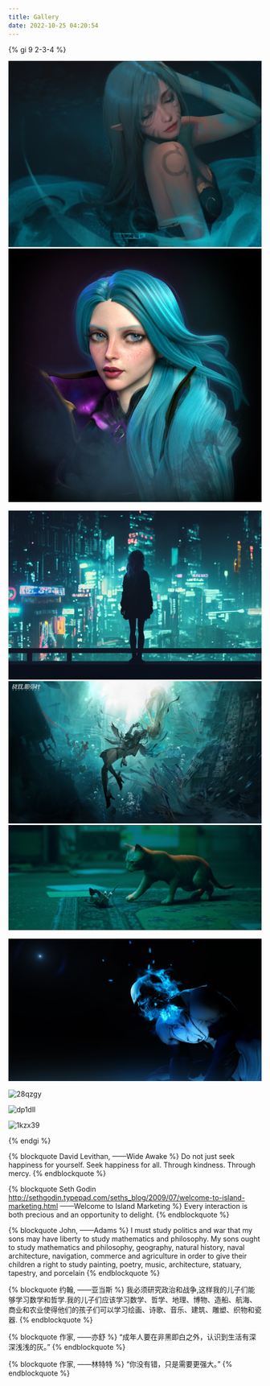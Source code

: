 ```yaml
---
title: Gallery
date: 2022-10-25 04:20:54
---
```


<div style='display: none'>
//注释 
//标签插件（Tag Plugins）: https://hexo.io/zh-cn/docs/tag-plugins

{% img abc https://w.wallhaven.cc/full/gp/wallhaven-gpj5xq.jpg 445 445 '"wallhaven" "gpj5xq"' %}
{% img abc https://w.wallhaven.cc/full/72/wallhaven-727zdy.jpg 445 445 '"wallhaven" "727zdy"' %}
{% img abc https://w.wallhaven.cc/full/rr/wallhaven-rr3zvm.png 445 445 '"wallhaven" "rr3zvm"' %}
{% img abc https://w.wallhaven.cc/full/dp/wallhaven-dp1drj.png 445 445 '"wallhaven" "dp1drj"' %}
<p align="center"><img src="https://w.wallhaven.cc/full/l3/wallhaven-l3lkxq.png" alt=""/></p>
{% img abc https://w.wallhaven.cc/full/x8/wallhaven-x8vxwo.png 445 445 '"wallhaven" "x8vxwo"' %}
{% img abc https://w.wallhaven.cc/full/28/wallhaven-28qzgy.png 445 445 '"wallhaven" "28qzgy"' %}
{% img abc https://w.wallhaven.cc/full/dp/wallhaven-dp1dll.png 445 445 '"wallhaven" "dp1dll"' %}
{% img abc https://w.wallhaven.cc/full/1k/wallhaven-1kzx39.jpg 445 445 '"wallhaven" "1kzx39"' %} 
</div>
<div style='display: none'>
{% gi 9 2-3-4 %} 
  ![gpj5xq](https://w.wallhaven.cc/full/gp/wallhaven-gpj5xq.jpg)
  ![727zdy](https://w.wallhaven.cc/full/72/wallhaven-727zdy.jpg)
  ![rr3zvm](https://w.wallhaven.cc/full/rr/wallhaven-rr3zvm.png)
  ![dp1drj](https://w.wallhaven.cc/full/dp/wallhaven-dp1drj.png)

  ![l3lkxq](https://w.wallhaven.cc/full/l3/wallhaven-l3lkxq.png)

  ![x8vxwo](https://w.wallhaven.cc/full/x8/wallhaven-x8vxwo.png)
  ![28qzgy](https://w.wallhaven.cc/full/28/wallhaven-28qzgy.png)
  ![dp1dll](https://w.wallhaven.cc/full/dp/wallhaven-dp1dll.png)
  ![1kzx39](https://w.wallhaven.cc/full/1k/wallhaven-1kzx39.jpg)
{% endgi %}
// hexo标签，预览需要启动hexo server
</div>
{% gi 9 2-3-4 %} 

  ![gpj5xq](https://raw.githubusercontent.com/Meloor/imgbed/master/imgs/blog/wallhaven-gpj5xq.jpg) 
  ![727zdy](https://raw.githubusercontent.com/Meloor/imgbed/master/imgs/blog/wallhaven-727zdy.jpg)

  ![rr3zvm](https://raw.githubusercontent.com/Meloor/imgbed/master/imgs/blog/wallhaven-rr3zvm.png)
  ![dp1drj](https://raw.githubusercontent.com/Meloor/imgbed/master/imgs/blog/wallhaven-dp1drj.png)
  ![l3lkxq](https://raw.githubusercontent.com/Meloor/imgbed/master/imgs/blog/wallhaven-l3lkxq-small.png)

  ![x8vxwo](https://raw.githubusercontent.com/Meloor/imgbed/master/imgs/blog/wallhaven-x8vxwo.png)

  ![28qzgy](https://raw.githubusercontent.com/Meloor/imgbed/master/imgs/blog/wallhaven-28qzgy.png)

  ![dp1dll](https://raw.githubusercontent.com/Meloor/imgbed/master/imgs/blog/wallhaven-dp1dll.png)

  ![1kzx39](https://raw.githubusercontent.com/Meloor/imgbed/master/imgs/blog/wallhaven-1kzx39.jpg)

{% endgi %}

{% blockquote David Levithan, ——Wide Awake %}
Do not just seek happiness for yourself. Seek happiness for all. Through kindness. Through mercy.
{% endblockquote %}

{% blockquote Seth Godin http://sethgodin.typepad.com/seths_blog/2009/07/welcome-to-island-marketing.html ——Welcome to Island Marketing %}
Every interaction is both precious and an opportunity to delight.
{% endblockquote %}

{% blockquote John, ——Adams %}
I must study politics and war that my sons may have liberty to study mathematics and philosophy. My sons ought to study mathematics and philosophy, geography, natural history, naval architecture, navigation, commerce and agriculture in order to give their children a right to study painting, poetry, music, architecture, statuary, tapestry, and porcelain
{% endblockquote %}

{% blockquote 约翰, ——亚当斯 %}
我必须研究政治和战争,这样我的儿子们能够学习数学和哲学.我的儿子们应该学习数学、哲学、地理、博物、造船、航海、商业和农业使得他们的孩子们可以学习绘画、诗歌、音乐、建筑、雕塑、织物和瓷器.
{% endblockquote %}

{% blockquote 作家, ——亦舒 %}
“成年人要在非黑即白之外，认识到生活有深深浅浅的灰。”
{% endblockquote %}

{% blockquote 作家, ——林特特 %}
“你没有错，只是需要更强大。”
{% endblockquote %}
